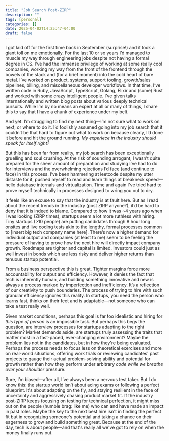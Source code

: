 ```yaml
---
title: "Job Search Post-ZIRP"
description: ""
tags: [personal]
categories: []
date: 2025-04-02T14:25:47-04:00
draft: false
---
```


I got laid off for the first time back in September (surprise!) and it took a giant toll on me emotionally. For the last 10 or so years I’d managed to muscle my way through engineering jobs despite not having a formal degree in CS. I’ve had the immense privilege of working at some really cool companies, working my way from the front of the frontend through the bowels of the stack and (for a brief moment) into the cold heart of bare metal. I’ve worked on product, systems, support tooling, growth/sales pipelines, billing, and miscellaneous developer workflows. In that time, I’ve written code in Ruby, JavaScript, TypeScript, Golang, Elixir and (some) Rust and worked with some crazy intelligent people. I’ve given talks internationally and written blog posts about various deeply technical pursuits. While I’m by no means an expert at all or many of things, I share this to say that I have a chunk of experience under my belt.  

And yet. I’m struggling to find my next thing—I’m not sure what to work on next, or where to do it. I’d foolishly assumed going into my job search that it couldn’t be that hard to figure out what to work on because clearly, I’d done it before and hit the ground running. *My experiece in the industry should speak for itself right?*

But this has been far from reality, my job search has been exceptionally gruelling and soul crushing. At the risk of sounding arrogant, I wasn’t quite prepared for the sheer amount of preparation and studying I’ve had to do for interviews and the overwhelming rejections I’d face (and continue to face) in this process. I’ve been hammering at leetcode despite my utter distaste for it, pushed myself to read and learn things at breakneck speed—hello database internals and virtualization. Time and again I've tried hard to prove myself technically in processes designed to wring you out to dry.

It feels like an excuse to say that the industry is at fault here. But as I read about the recent trends in the industry (post ZIRP anyone?), it’d be hard to deny that it is indeed to blame. Compared to how it was ~4 years ago when I was looking (ZIRP times), startups seem a lot more ruthless with hiring. Tiny startups (>10 people) are putting candidates through 8 hour long onsites and live coding tests akin to the lengthy, formal processes common to [insert big tech company name here]. There’s now a higher demand for individual output and companies (at least to me) seem to be feeling the pressure of having to prove how the next hire will directly impact company growth. Roadmaps are tighter and capital is limited. Investors could just as well invest in bonds which are less risky and deliver higher returns than tenuous startup potential. 

From a business perspective this is great. Tighter margins force more accountability for output and efficiency. However, it denies the fact that tech is inherently human, and building something innovative and new is always a process marked by imperfection and inefficiency. It’s a reflection of our creativity to push boundaries. The process of trying to hire with such granular efficiency ignores this reality. In startups, you need the person who learns fast, thinks on their feet and is adaptable—not someone who can take a test really well.

Given market conditions, perhaps this goal is far too idealistic and hiring for *this type of person* is an impossible task. But perhaps this begs the question, are interview processes for startups adapting to the right problem? Market demands aside, are startups truly assessing the traits that matter most in a fast-paced, ever-changing environment? Maybe the problem lies not in the candidates, but in how they're being evaluated. Perhaps the process needs to focus less on theoretical exercises and more on real-world situations, offering work trials or reviewing candidates' past projects to gauge their actual problem-solving ability and potential for growth rather than how they perform under arbitrary *code while we breathe over your shoulder* pressure.

Sure, I’m biased—after all, I’ve always been a nervous test taker. But I do know this: the startup world isn’t about acing exams or following a perfect blueprint. It's about adapting on the fly, and staying resilient in the face of uncertainty and aggressively chasing product market fit. If the industry post-ZIRP keeps focusing on testing for technical perfection, it might miss out on the people (humble brag: like me) who can and have made an impact in past roles. Maybe the key to the next best hire isn't in finding the perfect fit but in recognizing someone's potential and taking a chance on their eagerness to grow and build something great. Because at the end of the day, tech is about people—and that's really all we've got to rely on when the money finally runs out.

